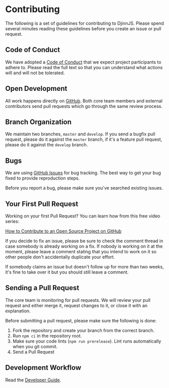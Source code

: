 # Contributing

The following is a set of guidelines for contributing to DjinnJS. Please spend several minutes reading these guidelines before you create an issue or pull request.

## Code of Conduct

We have adopted a [Code of Conduct](/code-of-conduct) that we expect project participants to adhere to. Please read the full text so that you can understand what actions will and will not be tolerated.

## Open Development

All work happens directly on [GitHub](https://github.com/Pageworks/djinnjs). Both core team members and external contributors send pull requests which go through the same review process.

## Branch Organization

We maintain two branches, `master` and `develop`. If you send a bugfix pull request, please do it against the `master` branch, if it's a feature pull request, please do it against the `develop` branch.

## Bugs

We are using [GitHub Issues](https://github.com/Pageworks/djinnjs/pulls) for bug tracking. The best way to get your bug fixed to provide reproduction steps.

Before you report a bug, please make sure you've searched existing issues.

## Your First Pull Request

Working on your first Pull Request? You can learn how from this free video series:

[How to Contribute to an Open Source Project on GitHub](https://egghead.io/courses/how-to-contribute-to-an-open-source-project-on-github)

If you decide to fix an issue, please be sure to check the comment thread in case somebody is already working on a fix. If nobody is working on it at the moment, please leave a comment stating that you intend to work on it so other people don't accidentally duplicate your effort.

If somebody claims an issue but doesn't follow up for more than two weeks, it's fine to take over it but you should still leave a comment.

## Sending a Pull Request

The core team is monitoring for pull requests. We will review your pull request and either merge it, request changes to it, or close it with an explanation.

Before submitting a pull request, please make sure the following is done:

1. Fork the repository and create your branch from the correct branch.
1. Run `npm ci` in the repository root.
1. Make sure your code lints (`npm run prerelease`). Lint runs automatically when you git commit.
1. Send a Pull Request

## Development Workflow

Read the [Developer Guide](/developers).
